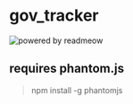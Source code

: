 # gov_tracker
![powered by readmeow](https://media2.giphy.com/media/l49FiX2pvMPPmCfSw/giphy.gif)

## requires phantom.js
> npm install -g phantomjs
